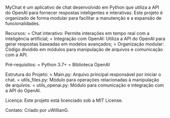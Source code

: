 MyChat é um aplicativo de chat desenvolvido em Python que utiliza a API do OpenAI para fornecer respostas inteligentes e interativas. 
Este projeto é organizado de forma modular para facilitar a manutenção e a expansão de funcionalidades.

Recursos:
 = Chat interativo: Permite interações em tempo real com a inteligência artificial;
 = Integração com OpenAI: Utiliza a API do OpenAI para gerar respostas baseadas em modelos avançados;
 = Organização modular: Código dividido em módulos para manipulação de arquivos e comunicação com a API.
  
Pré-requisitos:
 = Python 3.7+
 = Biblioteca OpenAI

Estrutura do Projeto:
 = Main.py: Arquivo principal responsável por iniciar o chat.
 = utils_files.py: Módulo para operações relacionadas à manipulação de arquivos.
 = utils_openai.py: Módulo para comunicação e integração com a API do OpenAI.

Licença:
Este projeto está licenciado sob a MIT License.

Contato:
Criado por uWillianG.
